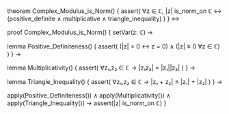 theorem Complex_Modulus_is_Norm() {
  assert(
    ∀z ∈ ℂ, |z| is_norm_on ℂ ↔
    (positive_definite ∧ multiplicative ∧ triangle_inequality)
  )
} ↔

proof Complex_Modulus_is_Norm() {
  setVar(z: ℂ) →
  
  lemma Positive_Definiteness() {
    assert(
      (|z| = 0 ↔ z = 0) ∧
      (|z| ≥ 0 ∀z ∈ ℂ)
    )
  } →

  lemma Multiplicativity() {
    assert(
      ∀z₁,z₂ ∈ ℂ →
      |z₁z₂| = |z₁||z₂|
    )
  } →

  lemma Triangle_Inequality() {
    assert(
      ∀z₁,z₂ ∈ ℂ →
      |z₁ + z₂| ≤ |z₁| + |z₂|
    )
  } →

  apply(Positive_Definiteness()) ∧
  apply(Multiplicativity()) ∧
  apply(Triangle_Inequality()) →
  assert(|z| is_norm_on ℂ)
}